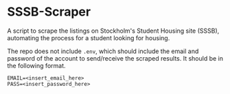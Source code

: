 #  SSSB-Scraper

A script to scrape the listings on Stockholm's Student Housing site (SSSB), automating the process for a student looking for housing.

The repo does not include `.env`, which should include the email and password of the account to send/receive the scraped results. It should be in the following format.

```
EMAIL=<insert_email_here>
PASS=<insert_password_here>
```